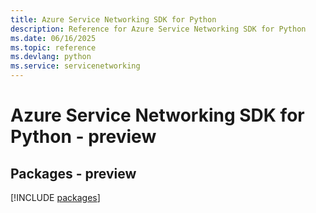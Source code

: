 ```yaml
---
title: Azure Service Networking SDK for Python
description: Reference for Azure Service Networking SDK for Python
ms.date: 06/16/2025
ms.topic: reference
ms.devlang: python
ms.service: servicenetworking
---
```

# Azure Service Networking SDK for Python - preview
## Packages - preview
[!INCLUDE [packages](service-networking-index.md)]